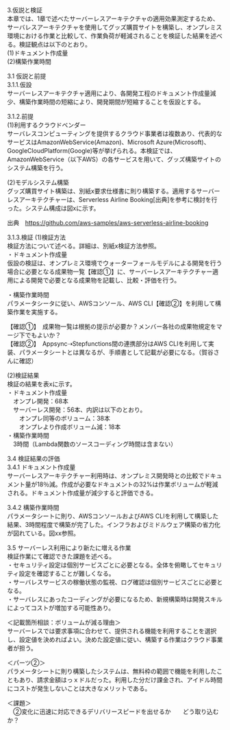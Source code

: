  3.仮説と検証  
本章では、1章で述べたサーバーレスアーキテクチャの適用効果測定するため、サーバレスアーキテクチャを使用してグッズ購買サイトを構築し、オンプレミス環境における作業と比較して、作業負荷が軽減されることを検証した結果を述べる。検証観点は以下のとおり。  
(1)ドキュメント作成量  
(2)構築作業時間  

3.1 仮説と前提  
3.1.1.仮設  
サーバーレスアーキテクチャ適用により、各開発工程のドキュメント作成量減少、構築作業時間の短縮により、開発期間が短縮することを仮設とする。 

3.1.2.前提  
(1)利用するクラウドベンダー  
サーバレスコンピューティングを提供するクラウド事業者は複数あり、代表的なサービスはAmazonWebService(Amazon)、Microsoft Azure(Microsoft)、GoogleCloudPlatform(Google)等が挙げられる。本検証では、AmazonWebService（以下AWS）の各サービスを用いて、グッズ構築サイトのシステム構築を行う。  

(2)モデルシステム構築  
グッズ購買サイト構築は、別紙x要求仕様書に則り構築する。適用するサーバーレスアーキテクチャーは、Serverless Airline Booking[出典]を参考に検討を行った。システム構成は図xに示す。 

出典　https://github.com/aws-samples/aws-serverless-airline-booking  

3.1.3.検証
(1)検証方法  
検証方法について述べる。詳細は、別紙x検証方法参照。  
・ドキュメント作成量  
仮設の検証は、オンプレミス環境でウォーターフォールモデルによる開発を行う場合に必要となる成果物一覧【確認①】に、サーバーレスアーキテクチャー適用による開発で必要となる成果物を記載し、比較・評価を行う。  

・構築作業時間  
パラメータシータに従い、AWSコンソール、AWS CLI【確認②】を利用して構築作業を実施する。  

【確認①】　成果物一覧は根拠の提示が必要か？メンバー各社の成果物規定をマージ下でもよいか？  
【確認②】　Appsync⇢Stepfunctions間の連携部分はAWS CLIを利用して実装、パラメータシートとは異なるが、手順書として記載が必要になる。（賀谷さんに確認）  

(2)検証結果  
検証の結果を表xに示す。  
・ドキュメント作成量  
　オンプレ開発：68本  
　サーバーレス開発：56本、内訳は以下のとおり。  
　　オンプレ同等のボリューム：38本  
　　オンプレより作成ボリューム減：18本  
・構築作業時間  
　3時間（Lambda関数のソースコーディング時間は含まない）  

3.4 検証結果の評価  
3.4.1 ドキュメント作成量  
サーバーレスアーキテクチャー利用時は、オンプレミス開発時との比較でドキュメント量が18％減。作成が必要なドキュメントの32%は作業ボリュームが軽減される。ドキュメント作成量が減少すると評価できる。  

3.4.2 構築作業時間  
パラメータシートに則り、AWSコンソールおよびAWS CLIを利用して構築した結果、3時間程度で構築が完了した。インフラおよびミドルウェア構築の省力化が図れている。図xx参照。  

3.5 サーバーレス利用により新たに増える作業  
検証作業にて確認できた課題を述べる。  
・セキュリティ設定は個別サービスごとに必要となる。全体を俯瞰してセキュリティ設定を確認することが難しくなる。  
・サーバレスサービスの稼働状態の監視、ログ確認は個別サービスごとに必要となる。  
・サーバレスにあったコーディングが必要になるため、新規構築時は開発スキルによってコストが増加する可能性あり。  

＜記載箇所相談：ボリュームが減る理由＞  
 サーバーレスでは要求事項に合わせて、提供される機能を利用することを選択し、設定値を決めればよい。決めた設定値に従い、構築する作業はクラウド事業者が担う。  

＜パーツ②＞  
パラメータシートに則り構築したシステムは、無料枠の範囲で機能を利用したこともあり、請求金額はっｘドルだった。利用した分だけ課金され、アイドル時間にコストが発生しないことは大きなメリットである。  

＜課題＞  
　②変化に迅速に対応できるデリバリースピードを出せるか　　どう取り込むか？  

